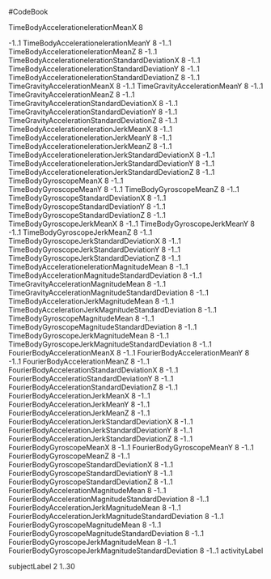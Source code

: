 #CodeBook

 
TimeBodyAccelerationelerationMeanX  8

-1..1
TimeBodyAccelerationelerationMeanY  8
-1..1
TimeBodyAccelerationelerationMeanZ  8
-1..1
 TimeBodyAccelerationelerationStandardDeviationX  8
-1..1
TimeBodyAccelerationelerationStandardDeviationY 8
-1..1
TimeBodyAccelerationelerationStandardDeviationZ  8
-1..1
TimeGravityAccelerationMeanX 8
-1..1
TimeGravityAccelerationMeanY 8
-1..1 
TimeGravityAccelerationMeanZ 8
-1..1 
TimeGravityAccelerationStandardDeviationX 8
-1..1
TimeGravityAccelerationStandardDeviationY 8
-1..1
TimeGravityAccelerationStandardDeviationZ 8
-1..1 
TimeBodyAccelerationelerationJerkMeanX 8
-1..1   
TimeBodyAccelerationelerationJerkMeanY  8
-1..1  
TimeBodyAccelerationelerationJerkMeanZ 8
-1..1 
 TimeBodyAccelerationelerationJerkStandardDeviationX 8
-1..1 
TimeBodyAccelerationelerationJerkStandardDeviationY 8
-1..1 
TimeBodyAccelerationelerationJerkStandardDeviationZ 8
-1..1
TimeBodyGyroscopeMeanX 8
-1..1  
TimeBodyGyroscopeMeanY  8
-1..1
TimeBodyGyroscopeMeanZ  8
-1..1 
TimeBodyGyroscopeStandardDeviationX  8
-1..1 
TimeBodyGyroscopeStandardDeviationY 8
-1..1 
TimeBodyGyroscopeStandardDeviationZ 8
-1..1  
TimeBodyGyroscopeJerkMeanX 8
-1..1
TimeBodyGyroscopeJerkMeanY 8
-1..1 
TimeBodyGyroscopeJerkMeanZ 8
-1..1  
TimeBodyGyroscopeJerkStandardDeviationX 8
-1..1
TimeBodyGyroscopeJerkStandardDeviationY 8
-1..1
TimeBodyGyroscopeJerkStandardDeviationZ 8
-1..1   
TimeBodyAccelerationelerationMagnitudeMean 8
-1..1
TimeBodyAccelerationMagnitudeStandardDeviation 8
-1..1
TimeGravityAccelerationMagnitudeMean 8
-1..1
TimeGravityAccelerationMagnitudeStandardDeviation 8
-1..1
TimeBodyAccelerationJerkMagnitudeMean 8
-1..1 
TimeBodyAccelerationJerkMagnitudeStandardDeviation 8
-1..1 
TimeBodyGyroscopeMagnitudeMean 8
-1..1
TimeBodyGyroscopeMagnitudeStandardDeviation 8
-1..1
 TimeBodyGyroscopeJerkMagnitudeMean 8
-1..1
 TimeBodyGyroscopeJerkMagnitudeStandardDeviation 8
-1..1
 FourierBodyAccelerationMeanX 8
-1..1
FourierBodyAccelerationMeanY 8
-1..1
FourierBodyAccelerationMeanZ 8
-1..1
 FourierBodyAccelerationStandardDeviationX 8
-1..1 
 FourierBodyAcceleratioStandardDeviationY 8
-1..1 
FourierBodyAccelerationStandardDeviationZ 8 
-1..1  
FourierBodyAccelerationJerkMeanX 8
-1..1
FourierBodyAccelerationJerkMeanY 8
-1..1
FourierBodyAccelerationJerkMeanZ 8
-1..1  
FourierBodyAccelerationJerkStandardDeviationX 8
-1..1 
FourierBodyAccelerationJerkStandardDeviationY 8
-1..1 
FourierBodyAccelerationJerkStandardDeviationZ 8
-1..1
FourierBodyGyroscopeMeanX 8
-1..1
FourierBodyGyroscopeMeanY 8
-1..1 
FourierBodyGyroscopeMeanZ 8
-1..1  
FourierBodyGyroscopeStandardDeviationX 8
-1..1  
FourierBodyGyroscopeStandardDeviationY 8
-1..1
FourierBodyGyroscopeStandardDeviationZ  8
-1..1 
FourierBodyAccelerationMagnitudeMean 8
-1..1 
FourierBodyAccelerationMagnitudeStandardDeviation 8
-1..1  
FourierBodyAccelerationJerkMagnitudeMean 8
-1..1
FourierBodyAccelerationJerkMagnitudeStandardDeviation 8
-1..1
FourierBodyGyroscopeMagnitudeMean 8
-1..1
FourierBodyGyroscopeMagnitudeStandardDeviation  8
-1..1
FourierBodyGyroscopeJerkMagnitudeMean 8
-1..1
FourierBodyGyroscopeJerkMagnitudeStandardDeviation 8
-1..1
activityLabel 

subjectLabel 2
1..30
